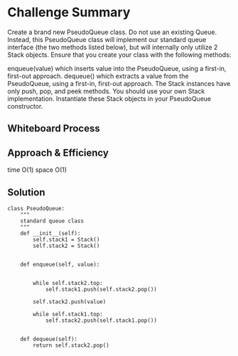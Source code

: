 # Challenge Summary

<!-- Description of the challenge -->

Create a brand new PseudoQueue class. Do not use an existing Queue. Instead, this PseudoQueue class will implement our standard queue interface (the two methods listed below), but will internally only utilize 2 Stack objects. Ensure that you create your class with the following methods:

enqueue(value) which inserts value into the PseudoQueue, using a first-in, first-out approach.
dequeue() which extracts a value from the PseudoQueue, using a first-in, first-out approach.
The Stack instances have only push, pop, and peek methods. You should use your own Stack implementation. Instantiate these Stack objects in your PseudoQueue constructor.

## Whiteboard Process

<!-- Embedded whiteboard image -->

## Approach & Efficiency

<!-- What approach did you take? Why? What is the Big O space/time for this approach? -->

time O(1)
space O(1)

## Solution

<!-- Show how to run your code, and examples of it in action -->

```
class PseudoQueue:
    """
    standard queue class
    """
    def __init__(self):
        self.stack1 = Stack()
        self.stack2 = Stack()


    def enqueue(self, value):


        while self.stack2.top:
            self.stack1.push(self.stack2.pop())

        self.stack2.push(value)

        while self.stack1.top:
            self.stack2.push(self.stack1.pop())


    def dequeue(self):
        return self.stack2.pop()
```

